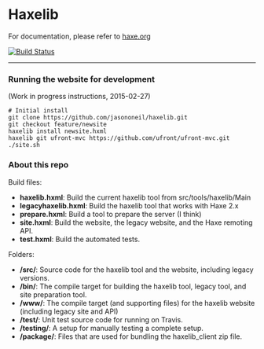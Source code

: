 Haxelib
=======

For documentation, please refer to [haxe.org](http://haxe.org/haxelib)

[![Build Status](https://travis-ci.org/HaxeFoundation/haxelib.svg?branch=master)](https://travis-ci.org/HaxeFoundation/haxelib)

-----

### Running the website for development

(Work in progress instructions, 2015-02-27)

```
# Initial install
git clone https://github.com/jasononeil/haxelib.git
git checkout feature/newsite
haxelib install newsite.hxml
haxelib git ufront-mvc https://github.com/ufront/ufront-mvc.git
./site.sh
```

### About this repo

Build files:

* __haxelib.hxml__: Build the current haxelib tool from src/tools/haxelib/Main
* __legacyhaxelib.hxml__: Build the haxelib tool that works with Haxe 2.x
* __prepare.hxml__: Build a tool to prepare the server (I think)
* __site.hxml__: Build the website, the legacy website, and the Haxe remoting API.
* __test.hxml__: Build the automated tests.

Folders:

* __/src/__: Source code for the haxelib tool and the website, including legacy versions.
* __/bin/__: The compile target for building the haxelib tool, legacy tool, and site preparation tool.
* __/www/__: The compile target (and supporting files) for the haxelib website (including legacy site and API)
* __/test/__: Unit test source code for running on Travis.
* __/testing/__: A setup for manually testing a complete setup.
* __/package/__: Files that are used for bundling the haxelib_client zip file.
